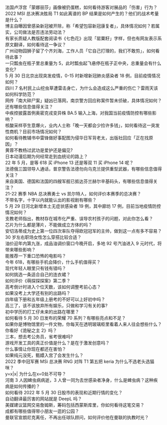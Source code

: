 法国卢浮宫「蒙娜丽莎」画像被扔蛋糕，如何看待游客对展品的「伤害」行为？  
2022 MSI 总决赛决胜局 T1 如此离谱的 BP 结果是如何产生的？他们的战术考量是什么？  
博主自曝因曾感染新冠被开除，称「希望包容新冠康复者」，具体情况如何？若属实，公司做法是否违法劳动法？  
有家长质疑人教版配套阅读书《七色花》出现「罂粟籽」字样，但也有网友表示系原文翻译，如何看待这一争议？  
广州动物园狮子留了个齐刘海，工作人员「它自己打理的，我们不敢剪」，如何看待此事？  
一只瓢虫在瓶子里总重量为 5，此时瓢虫起飞悬停在瓶子正中央，总重量会有什么变化?  
5 月 30 日北京出现突发疫情，0-15 时新增新冠肺炎感染者 18 例，目前疫情情况如何？  
四川 7 名村民上山挖虫草遭雷击身亡，为什么会造成这么严重的伤亡？雷雨天该如何科学防范？  
网传「南大碎尸案」疑凶已落网，南京警方回应称案件暂未侦破，具体情况如何？还有哪些信息值得关注？  
中疾控披露首例奥密克戎变异株 BA.5 输入上海，对我国当前疫情防控有哪些影响？  
核酸采样亭生意爆火，业内人士称「晚一天都会少捡许多钱」，如何看待这一突发性商机？目前市场情况如何？  
如何看待教辅书中雷锋做好事配图为侵华日军背老太，出版社回应「正在找原因」？  
黄蓉不教杨过武功是爱护还是偏见?  
日本动漫后期为何经常走到血统论的路上？  
22 年 5 月，是等 618 买 iPhone 13 还是等双 11 买 iPhone 14 呢？  
法德俄三国领导人通话，普京警告法德勿向乌克兰提供重型武器，有哪些信息值得关注？  
来自美国、德国和法国的四艘军舰已抵达芬兰赫尔辛基码头，有哪些信息值得关注？  
21-22 赛季 NBA 总决赛勇士 vs 凯尔特人，如何评价本赛季的总决赛？  
不带名字，十字以内就能认出的影视剧有哪些？  
5 月 29 日河北新增本土无症状感染者 19 例，其中廊坊 17 例，目前当地疫情防控情况如何？  
支教老师指出，教材存在城市化严重、误导农村孩子的问题，对此你怎么看？  
芯片为什么都是薄片，不能做成立方体的吗？  
安切洛蒂成为史上第一位四次率队夺得欧冠冠军的主帅，做到这一点有多不容易？  
30 岁左右职场女性怎么穿搭比较合适？  
油价迎年内第九涨，成品油调价窗口今晚开启，多地 92 号汽油进入 9 元时代，将带来哪些影响？  
能推荐一下重口恐怖的电影吗？  
今年 618，有哪些手机会降价，什么手机值得买？  
现代年轻人眼里只有钱有错吗？  
如何挑选一条适合自己的连衣裙？  
如何评价《萌探探探案》第二季？  
高考倒计时进入个位天数，该如何调整考前心态？  
如果没考上大学还有别的出路吗？  
四年级下册和五年级上册考的不好可以上好初中吗？  
高三了，该不该放弃所有娱乐，只做和学习有关的事?  
初中学历的打工仔未来的出路在哪里？  
如何看待 5 月 30 日发布的荣耀 70 系列？有哪些亮点和不足？  
如果你是博物馆里的一件文物，你每天在透明玻璃柜里看着人来人往会想些什么？  
你看好《诡秘之主 2》吗？  
三本，想去考公务员，省考很难吗?  
游戏开发工具的真正价值是什么？是在于激发创意吗？  
什么事情让你现在都还在害怕？  
如果纯元没死，甄嬛入宫了会发生什么？  
2022 季中冠军赛 MSi 总决赛 RNG 对阵 T1 第五把 keria 为什么不选老头选猫咪？  
y=x|x| 为什么在x=0处不可导？  
河南 3 人因蜱虫病病逝，3 人曾一同为去世感染者净身，什么是蜱虫病？这种疾病是如何传播的？  
如何看待 2022 年 5 月 30 日股市的表现和近期行情的变化？  
自动翻译最厉害的网站就是 DeepL 吗？  
美媒建议篮网交易詹姆斯，筹码包括西蒙斯库里，你如何看待这笔交易？  
成都有哪些值得带小朋友一逛的公园？  
曼联官宣朗尼克离任，不再出任球队顾问，如何评价他在曼联的执教时光？  
